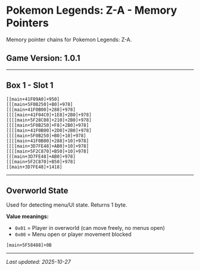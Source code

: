 # Pokemon Legends: Z-A - Memory Pointers

Memory pointer chains for Pokemon Legends: Z-A.

## Game Version: 1.0.1

---

## Box 1 - Slot 1

```
[[main+41F09A0]+950]
[[[main+5F0B250]+B0]+978]
[[[main+41F0B00]+288]+978]
[[[[main+41F04C0]+1E8]+2B0]+978]
[[[[main+5F28C08]+210]+2B0]+978]
[[[[main+5F0B250]+F8]+2B0]+978]
[[[[main+41F0B00]+2D0]+2B0]+978]
[[[[main+5F0B250]+B0]+10]+978]
[[[[main+41F0B00]+288]+10]+978]
[[[[main+3D7FE48]+AB0]+10]+978]
[[[[main+5F2C870]+B50]+10]+978]
[[[main+3D7FE48]+AB0]+978]
[[[main+5F2C870]+B50]+978]
[[main+3D7FE48]+1418]
```

---

## Overworld State

Used for detecting menu/UI state. Returns 1 byte.

**Value meanings:**
- `0x01` = Player in overworld (can move freely, no menus open)
- `0x00` = Menu open or player movement blocked

```
[main+5F58488]+0B
```

---

*Last updated: 2025-10-27*
